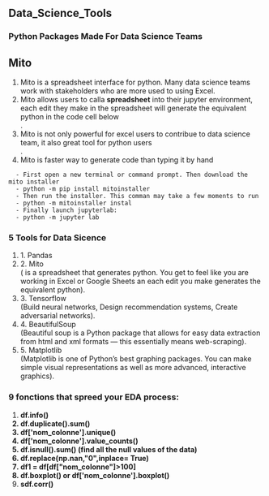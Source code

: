 ## Data_Science_Tools
### Python Packages Made For Data Science Teams
<h2> Mito </h2>
  <ol>
    <li> Mito is a spreadsheet interface for python. Many data science teams work with stakeholders who are more used to using Excel.</li>
    <li> Mito allows users to calla <strong>spreadsheet</strong> into their jupyter environment, each edit they make in the spreadsheet will generate the equivalent python in the code cell below</li>.
    <lI> Mito is not only powerful for excel users to contribue to data science team, it also great tool for python users</li>.
    <li> Mito is faster way to generate code than typing it by hand</li>
 </ol>
 
```How to install Mito**:
  - First open a new terminal or command prompt. Then download the mito installer
  - python -m pip install mitoinstaller
  - Then run the installer. This comman may take a few moments to run
  - python -m mitoinstaller instal
  - Finally launch jupyterlab:
  - python -m jupyter lab
  ```
  
  ### 5 Tools for Data Sicence
  <ol>
  <li> 1. Pandas </li>
  <li> 2. Mito </li> ( is a spreadsheet that generates python. You get to feel like you are working in Excel or Google Sheets an each edit you make generates the equivalent python).
  <li> 3. Tensorflow </li> (Build neural networks, Design recommendation systems, Create adversarial networks).
  <li> 4. BeautifulSoup </li> (Beautiful soup is a Python package that allows for easy data extraction from html and xml formats — this essentially means web-scraping).
  <li> 5. Matplotlib </li> (Matplotlib is one of Python’s best graphing packages. You can make simple visual representations as well as more advanced, interactive graphics).
 </ol>
 
 ### 9 fonctions that spreed your EDA process:
 <ol>
  <li> <strong>df.info()</srtong> </li>
  <li> <strong>df.duplicate().sum()</strong> </li>
  <li> <strong>df['nom_colonne'].unique()</strong> </li>
  <li> <strong>df['nom_colonne'].value_counts()</strong> </li>
  <li> <strong> df.isnull().sum() (find all the null values of the data)</strong> </li>
  <li> <strong> df.replace(np.nan,"0",inplace= True) </strong></li>
  <li> <strong> df1 = df[df["nom_colonne"]>100]</strong> </li>
  <li> <strong> df.boxplot() or df['nom_colonne'].boxplot() </strong> </li>
  <li><srtong> sdf.corr() </strong> </li>
  </ol>
